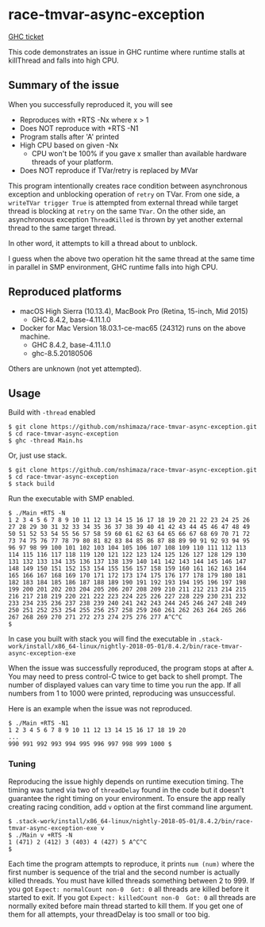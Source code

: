 # race-tmvar-async-exception

[GHC ticket](https://ghc.haskell.org/trac/ghc/ticket/15136)

This code demonstrates an issue in GHC runtime where runtime stalls at
killThread and falls into high CPU.

## Summary of the issue

When you successfully reproduced it, you will see

* Reproduces with +RTS -Nx where x > 1
* Does NOT reproduce with +RTS -N1
* Program stalls after 'A' printed
* High CPU based on given -Nx
    * CPU won't be 100% if you gave x smaller than available hardware threads
      of your platform.
* Does NOT reproduce if TVar/retry is replaced by MVar

This program intentionally creates race condition between asynchronous exception
and unblocking operation of `retry` on TVar.  From one side, a `writeTVar
trigger True` is attempted from external thread while target thread is blocking
at `retry` on the same `TVar`.  On the other side, an asynchronous exception
`ThreadKilled` is thrown by yet another external thread to the same target
thread.

In other word, it attempts to kill a thread about to unblock.

I guess when the above two operation hit the same thread at the same time in
parallel in SMP environment, GHC runtime falls into high CPU.

## Reproduced platforms

* macOS High Sierra (10.13.4), MacBook Pro (Retina, 15-inch, Mid 2015)
    * GHC 8.4.2, base-4.11.1.0
* Docker for Mac Version 18.03.1-ce-mac65 (24312) runs on the above machine.
    * GHC 8.4.2, base-4.11.1.0
    * ghc-8.5.20180506

Others are unknown (not yet attempted).

## Usage

Build with `-thread` enabled

```console
$ git clone https://github.com/nshimaza/race-tmvar-async-exception.git
$ cd race-tmvar-async-exception
$ ghc -thread Main.hs
```
Or, just use stack.

```console
$ git clone https://github.com/nshimaza/race-tmvar-async-exception.git
$ cd race-tmvar-async-exception
$ stack build
```
Run the executable with SMP enabled.

```console
$ ./Main +RTS -N
1 2 3 4 5 6 7 8 9 10 11 12 13 14 15 16 17 18 19 20 21 22 23 24 25 26 27 28 29 30 31 32 33 34 35 36 37 38 39 40 41 42 43 44 45 46 47 48 49 50 51 52 53 54 55 56 57 58 59 60 61 62 63 64 65 66 67 68 69 70 71 72 73 74 75 76 77 78 79 80 81 82 83 84 85 86 87 88 89 90 91 92 93 94 95 96 97 98 99 100 101 102 103 104 105 106 107 108 109 110 111 112 113 114 115 116 117 118 119 120 121 122 123 124 125 126 127 128 129 130 131 132 133 134 135 136 137 138 139 140 141 142 143 144 145 146 147 148 149 150 151 152 153 154 155 156 157 158 159 160 161 162 163 164 165 166 167 168 169 170 171 172 173 174 175 176 177 178 179 180 181 182 183 184 185 186 187 188 189 190 191 192 193 194 195 196 197 198 199 200 201 202 203 204 205 206 207 208 209 210 211 212 213 214 215 216 217 218 219 220 221 222 223 224 225 226 227 228 229 230 231 232 233 234 235 236 237 238 239 240 241 242 243 244 245 246 247 248 249 250 251 252 253 254 255 256 257 258 259 260 261 262 263 264 265 266 267 268 269 270 271 272 273 274 275 276 277 A^C^C
$
```

In case you built with stack you will find the executable in `.stack-work/install/x86_64-linux/nightly-2018-05-01/8.4.2/bin/race-tmvar-async-exception-exe`

When the issue was successfully reproduced, the program stops at after `A`.
You may need to press control-C twice to get back to shell prompt.
The number of displayed values can vary time to time you run the app.
If all numbers from 1 to 1000 were printed, reproducing  was unsuccessful.

Here is an example when the issue was not reproduced.

```console
$ ./Main +RTS -N1
1 2 3 4 5 6 7 8 9 10 11 12 13 14 15 16 17 18 19 20
...
990 991 992 993 994 995 996 997 998 999 1000 $
```

### Tuning

Reproducing the issue highly depends on runtime execution timing.  The timing
was tuned via two of `threadDelay` found in the code but it doesn't guarantee
the right timing on your environment.  To ensure the app really creating
racing condition, add `v` option at the first command line argument.

```console
$ .stack-work/install/x86_64-linux/nightly-2018-05-01/8.4.2/bin/race-tmvar-async-exception-exe v
$ ./Main v +RTS -N
1 (471) 2 (412) 3 (403) 4 (427) 5 A^C^C
$
```

Each time the program attempts to reproduce, it prints `num (num)` where the
first number is sequence of the trial and the second number is actually killed
threads.  You must have killed threads something between 2 to 999.
If you got `Expect: normalCount non-0  Got: 0` all threads are killed before
it started to exit.  If you got `Expect: killedCount non-0  Got: 0` all threads
are normally exited before main thread started to kill them.  If you get one
of them for all attempts, your threadDelay is too small or too big.
